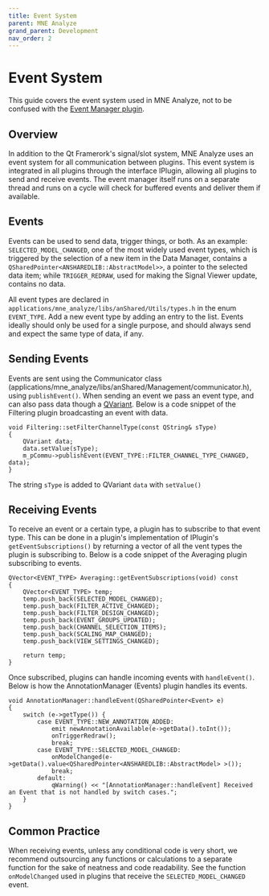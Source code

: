 ```yaml
---
title: Event System
parent: MNE Analyze
grand_parent: Development
nav_order: 2
---
```

# Event System

This guide covers the event system used in MNE Analyze, not to be confused with the [Event Manager plugin](../documentation/analyze_annotationmanager).

## Overview

In addition to the Qt Framerork's signal/slot system, MNE Analyze uses an event system for all communication between plugins. This event system is integrated in all plugins through the interface IPlugin, allowing all plugins to send and receive events. The event manager itself runs on a separate thread and runs on a cycle will check for buffered events and deliver them if available.

## Events

Events can be used to send data, trigger things, or both. As an example: `SELECTED_MODEL_CHANGED`, one of the most widely used event types, which is triggered by the selection of a new item in the Data Manager, contains a `QSharedPointer<ANSHAREDLIB::AbstractModel>>`, a pointer to the selected data item; while `TRIGGER_REDRAW`, used for making the Signal Viewer update, contains no data.

All event types are declared in `applications/mne_analyze/libs/anShared/Utils/types.h` in the enum `EVENT_TYPE`. Add a new event type by adding an entry to the list. Events ideally should only be used for a single purpose, and should always send and expect the same type of data, if any.

## Sending Events

Events are sent using the Communicator class (applications/mne_analyze/libs/anShared/Management/communicator.h), using `publishEvent()`. When sending an event we pass an event type, and can also pass data though a [QVariant](https://doc.qt.io/qt-5/qvariant.html). Below is a code snippet of the Filtering plugin broadcasting an event with data.

```
void Filtering::setFilterChannelType(const QString& sType)
{
    QVariant data;
    data.setValue(sType);
    m_pCommu->publishEvent(EVENT_TYPE::FILTER_CHANNEL_TYPE_CHANGED, data);
}
```
The string `sType` is added to QVariant `data` with `setValue()`

## Receiving Events

To receive an event or a certain type, a plugin has to subscribe to that event type. This can be done in a plugin's implementation of IPlugin's `getEventSubscriptions()` by returning a vector of all the vent types the plugin is subscribing to. Below is a code snippet of the Averaging plugin subscribing to events.

```
QVector<EVENT_TYPE> Averaging::getEventSubscriptions(void) const
{
    QVector<EVENT_TYPE> temp;
    temp.push_back(SELECTED_MODEL_CHANGED);
    temp.push_back(FILTER_ACTIVE_CHANGED);
    temp.push_back(FILTER_DESIGN_CHANGED);
    temp.push_back(EVENT_GROUPS_UPDATED);
    temp.push_back(CHANNEL_SELECTION_ITEMS);
    temp.push_back(SCALING_MAP_CHANGED);
    temp.push_back(VIEW_SETTINGS_CHANGED);

    return temp;
}
```

Once subscribed, plugins can handle incoming events with `handleEvent()`. Below is how the AnnotationManager (Events) plugin handles its events.

```
void AnnotationManager::handleEvent(QSharedPointer<Event> e)
{
    switch (e->getType()) {
        case EVENT_TYPE::NEW_ANNOTATION_ADDED:
            emit newAnnotationAvailable(e->getData().toInt());
            onTriggerRedraw();
            break;
        case EVENT_TYPE::SELECTED_MODEL_CHANGED:
            onModelChanged(e->getData().value<QSharedPointer<ANSHAREDLIB::AbstractModel> >());
            break;
        default:
            qWarning() << "[AnnotationManager::handleEvent] Received an Event that is not handled by switch cases.";
    }
}
```

## Common Practice

When receiving events, unless any conditional code is very short, we recommend outsourcing any functions or calculations to a separate function for the sake of neatness and code readability. See the function `onModelChanged` used in plugins that receive the `SELECTED_MODEL_CHANGED` event.
